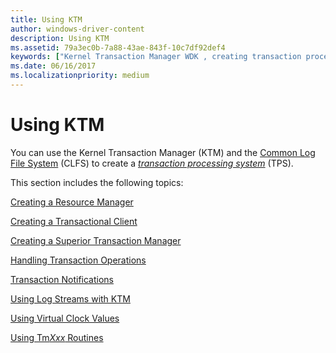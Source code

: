 ```yaml
---
title: Using KTM
author: windows-driver-content
description: Using KTM
ms.assetid: 79a3ec0b-7a88-43ae-843f-10c7df92def4
keywords: ["Kernel Transaction Manager WDK , creating transaction processing systems", "KTM WDK , creating transaction processing systems", "transaction processing systems WDK KTM , creating transaction processing systems", "TPS WDK KTM , creating TPSs"]
ms.date: 06/16/2017
ms.localizationpriority: medium
---
```


# Using KTM


You can use the Kernel Transaction Manager (KTM) and the [Common Log File System](using-common-log-file-system.md) (CLFS) to create a [*transaction processing system*](transaction-processing-terms.md#ktm-term-transaction-processing-system) (TPS).

This section includes the following topics:

[Creating a Resource Manager](creating-a-resource-manager.md)

[Creating a Transactional Client](creating-a-transactional-client.md)

[Creating a Superior Transaction Manager](creating-a-superior-transaction-manager.md)

[Handling Transaction Operations](handling-transaction-operations.md)

[Transaction Notifications](transaction-notifications.md)

[Using Log Streams with KTM](using-log-streams-with-ktm.md)

[Using Virtual Clock Values](using-virtual-clock-values.md)

[Using Tm*Xxx* Routines](using-tmxxx-routines.md)

 

 




